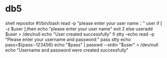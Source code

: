# db5
shell  repositor
#!/bin/bash
read -p "please enter your user name：" user
if [ -z $user ];then
echo "please enter your user name" 
exit 2
else
useradd $user > /dev/null
echo "User created successfully"
fi
stty -echo
read -p "Please enter your username and password:" pass
stty echo
pass=${pass:-123456}
echo "$pass" | passwd --stdin "$user" > /dev/null
echo "Username and password were created successfully"
